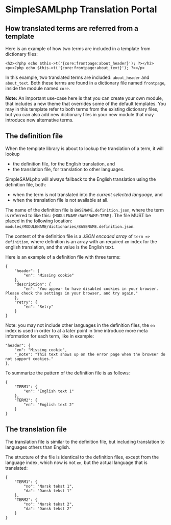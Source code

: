 SimpleSAMLphp Translation Portal
================================================================

<!-- 
    This file is written in Markdown syntax. 
    For more information about how to use the Markdown syntax, read here:
    http://daringfireball.net/projects/markdown/syntax
-->

<!-- {{TOC}} -->

## How translated terms are referred from a template

Here is an example of how two terms are included in a template from dictionary files:

    <h2><?php echo $this->t('{core:frontpage:about_header}'); ?></h2>
    <p><?php echo $this->t('{core:frontpage:about_text}'); ?></p>

In this example, two translated terms are included: `about_header` and `about_text`. Both these terms are found in a dictionary file named `frontpage`, inside the module named `core`.

**Note:** An important use-case here is that you can create your own module, that includes a new theme that overrides some of the default templates. You may in this template refer to both terms from the existing dictionary files, but you can also add new dictionary files in your new module that may introduce new alternative terms.

## The definition file

When the template library is about to lookup the translation of a term, it will lookup 

  * the definition file, for the English translation, and 
  * the translation file, for translation to other languages.

SimpleSAMLphp will always fallback to the English translation using the definition file, both:

  * when the term is not translated into the *current selected language*, and
  * when the translation file is not available at all.

The name of the definition file is `BASENAME.definition.json`, where the term is referred to like this: `{MODULENAME:BASENAME:TERM}`. The file MUST be placed in the following location: `modules/MODULENAME/dictionaries/BASENAME.definition.json`.

The content of the definition file is a *JSON encoded array* of `term => definition`, where definition is an array with an required `en` index for the english translation, and the value is the English text.

Here is an example of a definition file with three terms:

    {
        "header": {
            "en": "Missing cookie"
        },
        "description": {
            "en": "You appear to have disabled cookies in your browser. Please check the settings in your browser, and try again."
        },
        "retry": {
            "en": "Retry"
        }
    }

Note: you may not include other languages in the definition files, the `en` index is used in order to at a later point in time introduce more meta information for each term, like in example:

    "header": {
        "en": "Missing cookie",
        "_note": "This text shows up on the error page when the browser do not support cookies."
    },

To summarize the pattern of the definition file is as follows:

    {
        "TERM1": {
            "en": "English text 1"
        },
        "TERM2": {
            "en": "English text 2"
        }
    }

## The translation file

The translation file is similar to the definition file, but including translation to languages others than English.

The structure of the file is identical to the definition files, except from the language index, which now is not `en`, but the actual language that is translated:


    {
        "TERM1": {
            "no": "Norsk tekst 1",
            "da": "Dansk tekst 1"
        },
        "TERM2": {
            "no": "Norsk tekst 2",
            "da": "Dansk tekst 2"
        }
    }
